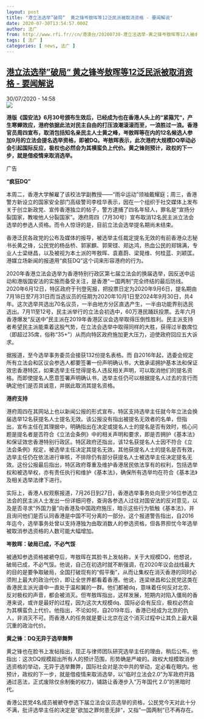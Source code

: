 ```yaml
---
layout: post
title: "港立法选举”破局“  黄之锋岑敖晖等12泛民派被取消资格 - 要闻解说"
date: 2020-07-30T13:54:57.000Z
author: 法广
from: http://www.rfi.fr//cn/港澳台/20200730-港立法选举-黄之锋岑敖晖等12人被dq
tags: [ 法广 ]
categories: [ news, 法广 ]
---
```

<!--1596117297000-->
[港立法选举”破局“  黄之锋岑敖晖等12泛民派被取消资格 - 要闻解说](http://www.rfi.fr//cn/%E6%B8%AF%E6%BE%B3%E5%8F%B0/20200730-%E6%B8%AF%E7%AB%8B%E6%B3%95%E9%80%89%E4%B8%BE-%E9%BB%84%E4%B9%8B%E9%94%8B%E5%B2%91%E6%95%96%E6%99%96%E7%AD%8912%E4%BA%BA%E8%A2%ABdq)
------

<div>
<div>30/07/2020 - 14:58</div><img src="https://s.rfi.fr/media/display/6f2c5906-162b-11ea-bb96-005056a99247/w:310/p:16x9/27-140925113949393.jpg"><p><strong>港版《国安法》6月30号颁布生效后，已经成为也在香港人头上的“紧箍咒“，产生寒蝉效应，港府依据此法对民主自由的打压浪潮滚滚而至，一浪胜过一浪。香港官员周四宣布，取消包括知名亲民主人士黄之峰，岑敖晖等在内的12名候选人参加9月的立法会提名选举资格，即被DQ。岑敖晖表示，此次港府大规模DQ举动必会引起国际反应，极权也必然会为其横蛮负上代价。黄之锋则预计，政权的下一步，就是借疫情来取消选举。</strong></p><div class="t-content__body u-clearfix"><div class="m-interstitial"><div class="m-interstitial__ad"><divclass="m-block-ad "data-tms-ad-type="box"data-tms-ad-status="idle"data-tms-ad-pos="1"><div class="m-block-ad__label"><span class="m-block-ad__label__text">广告</span></div><div class="m-block-ad__content"></div></div></div></div><p><strong>“疯狂DQ”</strong></p><p>本周二，香港大学解雇了该校法学副教授——“雨伞运动”领袖戴耀庭；周三，香港警方新设立的国家安全部门高级警司李桂华表示，因在一个组织于社交媒体上发布关于创立新政党、宣传香港独立的帖子，警方逮捕了四名年轻人，罪名是“宣扬分裂国家，教唆他人分裂国家”。港府周四（7月30号）宣布取消12名民主派立法会选举的参选人资格。而令人惊讶的是，目前立法会选举提名期尚未结束。</p><p>香港泛民各政党的公布及媒体的报导，被选举主任裁定提名无效的有前香港众志秘书长黄之锋，公民党的杨岳桥、郭家麒、郭荣铿、郑达鸿，热血公民的郑锦满，专业人士梁继昌，以及被视为本土派的岑敖晖、袁嘉蔚、梁晃维、何桂蓝、刘颖匡。港媒立场新闻的报道用“疯狂DQ”这个词来形容港府的行为。</p><p>2020年香港立法会选举为香港特别行政区第七届立法会的换届选举，因反送中运动和港版国安法的实施而备受关注，是香港“一国两制”完全终结的最后防线。2020年6月12日，特区政府于刊登宪报，把投票日定为2020年9月6日，提名期由7月18日至7月31日而当选议员的任期为2020年10月1日至2024年9月30日，共4年。这次选举共选出70名议员，一半由地方分区直选产生，一半由功能界别选民选出。7月11至12号，民主派举行的立法会初选中，60万港民踊跃投票。去年六月香港爆发“反送中”民主派在2019年香港区议会选举取得压倒性胜利。民主派支持者希望民主派能乘着这股气势，在立法会选举中取得同样的大胜，获得过半数席位（即超过35席，俗称“35+”）从而向特区政府施加更大压力，迫使政府回应五大诉求。</p><p>据报道，至今选举事务委员会接获132份提名表格。而 自2016年起，选委会规定所有立法会和区议会参选人都要签署一份声明确认书，大致承诺拥护基本法和保证效忠香港特区，如果选举主任觉得提名人违反相关声明，可以取消他们的提名资格。而即使提名人愿意签署声明确认书，选举主任仍可以根据提名人过去的言行而确定他们是否具诚意，并据此取消其提名资格。</p><p><strong>港府支持</strong></p><p>港府周四在其网站上也以新闻公报的形式宣布，特区支持选举主任就今年立法会换届选举12名获提名人士提名无效。该公报没有指出被提名无效者的名单，但指出，宣布主任在其理据中，明确指出在决定或提名人士的提名是否有效时，核心问题是提名者是否符合《立法会条例》中的相关声明和要求，即是否拥护《基本法》和保证效忠香港特别行政区。特区政府还指出，该12名获提名人士因不符合《立法会条例》规定，被选举主任决定其提名无效。其他获提名人士的提名是否有效，选举主任仍在依法进行审核，不排除仍有部分获提名人士被选举主任决定提名无效。这份公报最后指出，特区政府尊重及维护香港居民依法享有的权利，包括选举权和被选举权，亦有责任执行和维护《基本法》，确保所有选举均在符合《基本法》及相关选举法律下进行。</p><p>实际上，香港人权观察报道，7月26日到27日，香港选举事务处向至少16位参选立法会的民主派人士发出一份详细问卷，查询各参选人过往对国安法的反对意见，以及是否寻求“外国力量”向香港及中国政府施压，暗示这些行为牴触《基本法》，并且询问他们是否认同香港是中国不可分离的一部分。这个报道警告指出，自2016年迄今，选举事务处曾以支持港独为由取消数人的参选资格，但各界担忧今年选举被取消参选资格的人数可能大幅增加。</p><p><strong>岑敖晖：破局已成，不必气馁</strong></p><p>被通知参选资格被褫夺后，岑敖晖在其脸书上发帖称，关于大规模DQ，他想说，破局已成，不必气馁。他说，自己在初选时就不断强调，在2020年议会战线最大的目的是要争取破局，全国打破现有的“假平衡”，从而让集权在消灭香港的同时必须附上最大的政治代价，即让全世界都看着香港。他说，连梁继昌和公民党这类在香港民主派光谱中一直处于温和翼的一群。他们都被dq，意味着任何反对北京、反对极权的声音，都会被消灭。但岑敖晖指出，这样发展，短期内对陷入僵局的香港来说，或许是最好的过程，因为这次大规模dq、国际必会有反应，极权必然会为其横蛮负上代价。他指出，不论如何，自2019年后，香港已经成为北京的仇人，非消灭不可。而香港人的任务就是要让北京在这个消灭过程中让其负上最大最沉重的政治代价。</p><p><strong>黄之锋：DQ无异于选举舞弊</strong></p><p>黄之锋也在脸书上发帖指出，现正与律师团队研究选举主任的理由，稍后公布。他指出：这次DQ规模超出所有人的预计范围，形势确是严峻的。政权大规模取消参选资格的举动，无异于选举舞弊，国际社会对是次中共的举动，定必看在眼内。他预计，政权的下一步，就是借疫情来取消选举，以“临时立法会2.0”为军政府开路通过恶法，正式废除仅余制衡的权力，铺路让香港步入“万年国代 2.0”的黑暗时代。</p><p>香港公民党4名成员被褫夺参选下届立法会议员选举的资格，公民党今天对此十分不满，批评选举主任的决定是”欲加之罪何患无辞“，又指”一国两制“已不再存在。</p><p> </p><div class="o-self-promo o-self-promo--nl o-self-promo--hidden" data-selfpromo-newsletter></div><div class="o-self-promo o-self-promo--app o-self-promo--hidden" data-selfpromo-app></div></div>
</div>
